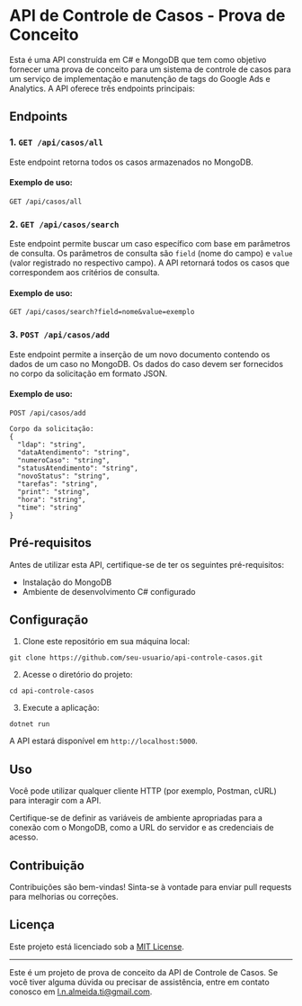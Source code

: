 # API de Controle de Casos - Prova de Conceito

Esta é uma API construída em C# e MongoDB que tem como objetivo fornecer uma prova de conceito para um sistema de controle de casos para um serviço de implementação e manutenção de tags do Google Ads e Analytics. A API oferece três endpoints principais:

## Endpoints

### 1. `GET /api/casos/all`

Este endpoint retorna todos os casos armazenados no MongoDB.

#### Exemplo de uso:

```
GET /api/casos/all
```

### 2. `GET /api/casos/search`

Este endpoint permite buscar um caso específico com base em parâmetros de consulta. Os parâmetros de consulta são `field` (nome do campo) e `value` (valor registrado no respectivo campo). A API retornará todos os casos que correspondem aos critérios de consulta.

#### Exemplo de uso:
```
GET /api/casos/search?field=nome&value=exemplo
```

### 3. `POST /api/casos/add`

Este endpoint permite a inserção de um novo documento contendo os dados de um caso no MongoDB. Os dados do caso devem ser fornecidos no corpo da solicitação em formato JSON.

#### Exemplo de uso:

```
POST /api/casos/add

Corpo da solicitação:
{
  "ldap": "string",
  "dataAtendimento": "string",
  "numeroCaso": "string",
  "statusAtendimento": "string",
  "novoStatus": "string",
  "tarefas": "string",
  "print": "string",
  "hora": "string",
  "time": "string"
}
```

## Pré-requisitos

Antes de utilizar esta API, certifique-se de ter os seguintes pré-requisitos:

- Instalação do MongoDB
- Ambiente de desenvolvimento C# configurado

## Configuração

1. Clone este repositório em sua máquina local:

```
git clone https://github.com/seu-usuario/api-controle-casos.git
```

2. Acesse o diretório do projeto:

```
cd api-controle-casos
```

3. Execute a aplicação:

```
dotnet run
```

A API estará disponível em `http://localhost:5000`.

## Uso

Você pode utilizar qualquer cliente HTTP (por exemplo, Postman, cURL) para interagir com a API.

Certifique-se de definir as variáveis de ambiente apropriadas para a conexão com o MongoDB, como a URL do servidor e as credenciais de acesso.

## Contribuição

Contribuições são bem-vindas! Sinta-se à vontade para enviar pull requests para melhorias ou correções.

## Licença

Este projeto está licenciado sob a [MIT License](LICENSE).

---

Este é um projeto de prova de conceito da API de Controle de Casos. Se você tiver alguma dúvida ou precisar de assistência, entre em contato conosco em [l.n.almeida.ti@gmail.com](mailto:l.n.almeida.ti@gmail.com).
